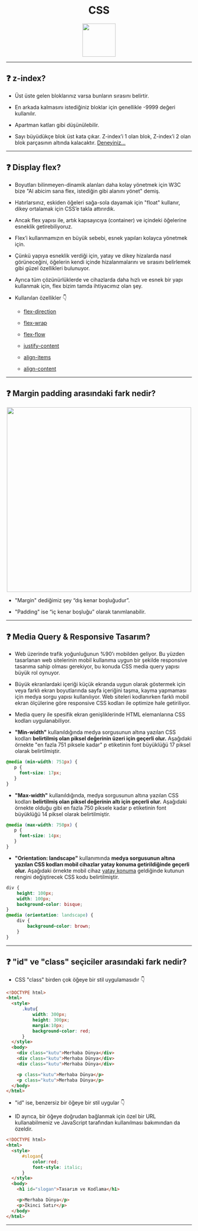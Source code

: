 # <center> CSS </center>

<center><img align="center"
  src="https://upload.wikimedia.org/wikipedia/commons/thumb/d/d5/CSS3_logo_and_wordmark.svg/1200px-CSS3_logo_and_wordmark.svg.png"  width="90px"></center>

<hr>

## ❓ z-index?

- Üst üste gelen bloklarınız varsa bunların sırasını belirtir.

- En arkada kalmasını istediğiniz bloklar için genellikle -9999 değeri kullanılır.

- Apartman katları gibi düşünülebilir.

- Sayı büyüdükçe blok üst kata çıkar. Z-index’i 1 olan blok, Z-index’i 2 olan blok parçasının altında kalacaktır. [Deneyiniz...](https://developer.mozilla.org/en-US/docs/Web/CSS/z-index)

<hr>

## ❓ Display flex?

- Boyutları bilinmeyen-dinamik alanları daha kolay yönetmek için W3C bize "Al abicim sana flex, istediğin gibi alanını yönet" demiş. 

- Hatırlarsınız, eskiden öğeleri sağa-sola dayamak için "float" kullanır, dikey ortalamak için CSS’e takla attırırdık.

- Ancak flex yapısı ile, artık kapsayıcıya (container) ve içindeki öğelerine esneklik getirebiliyoruz.

- Flex’i kullanmamızın en büyük sebebi, esnek yapıları kolayca yönetmek için.

- Çünkü yapıya esneklik verdiği için, yatay ve dikey hizalarda nasıl görüneceğini, öğelerin kendi içinde hizalanmalarını ve sırasını belirlemek gibi güzel özellikleri bulunuyor.

- Ayrıca tüm çözünürlüklerde ve cihazlarda daha hızlı ve esnek bir yapı kullanmak için, flex bizim tamda ihtiyacımız olan şey.

- Kullanılan özellikler 👇

    - [flex-direction](https://developer.mozilla.org/en-US/docs/Web/CSS/flex-direction)

    - [flex-wrap](https://developer.mozilla.org/en-US/docs/Web/CSS/flex-wrap)

    - [flex-flow](https://developer.mozilla.org/en-US/docs/Web/CSS/flex-flow)

    - [justify-content](https://developer.mozilla.org/en-US/docs/Web/CSS/justify-content)

    - [align-items](https://developer.mozilla.org/en-US/docs/Web/CSS/align-items)

    - [align-content](https://developer.mozilla.org/en-US/docs/Web/CSS/align-content)

<hr>

## ❓ Margin padding arasındaki fark nedir?

<center><img align="center"
  src="https://media.geeksforgeeks.org/wp-content/uploads/cssmarginandpadding.png"  width="500px"></center>

- "Margin" dediğimiz şey “dış kenar boşluğudur”.

- "Padding" ise “iç kenar boşluğu” olarak tanımlanabilir.

<hr>

## ❓ Media Query & Responsive Tasarım?

- Web üzerinde trafik yoğunluğunun %90’ı mobilden geliyor. Bu yüzden tasarlanan web sitelerinin mobil kullanıma uygun bir şekilde responsive tasarıma sahip olması gerekiyor, bu konuda CSS media query yapısı büyük rol oynuyor.

- Büyük ekranlardaki içeriği küçük ekranda uygun olarak göstermek için veya farklı ekran boyutlarında sayfa içeriğini taşma, kayma yapmaması için medya sorgu yapısı kullanılıyor. Web siteleri kodlanırken farklı mobil ekran ölçülerine göre responsive CSS kodları ile optimize hale getiriliyor.

- Media query ile spesifik ekran genişliklerinde HTML elemanlarına CSS kodları uygulanabiliyor.

- <b>"Min-width"</b> kullanıldığında medya sorgusunun altına yazılan CSS kodları <b>belirtilmiş olan piksel değerinin üzeri için geçerli olur.</b> Aşağıdaki örnekte "en fazla 751 piksele kadar" p etiketinin font büyüklüğü 17 piksel olarak belirtilmiştir.

```css
@media (min-width: 751px) {
   p {
     font-size: 17px;
   }
}
```

- <b>"Max-width"</b> kullanıldığında, medya sorgusunun altına yazılan CSS kodları <b>belirtilmiş olan piksel değerinin altı için geçerli olur.</b> Aşağıdaki örnekte olduğu gibi en fazla 750 piksele kadar p etiketinin font büyüklüğü 14 piksel olarak belirtilmiştir.

```css
@media (max-width: 750px) { 
   p {
     font-size: 14px;
   }
}
```

- <b>"Orientation: landscape"</b> kullanımında <b>medya sorgusunun altına yazılan CSS kodları mobil cihazlar yatay konuma getirildiğinde geçerli olur.</b> Aşağıdaki örnekte mobil cihaz [yatay konuma](https://juniortoexpert.com/wp-content/webp-express/webp-images/uploads/media-query-orientation-landscape-2-300x147.png.webp) geldiğinde kutunun rengini değiştirecek CSS kodu belirtilmiştir.

```css
div {
    height: 100px;
    width: 100px;
    background-color: bisque;
}
@media (orientation: landscape) {
    div {
        background-color: brown;
    }
}
```

<hr>

## ❓ "id" ve "class" seçiciler arasındaki fark nedir?

- CSS "class" birden çok öğeye bir stil uygulamasıdır 👇

```html
<!DOCTYPE html>
<html>
  <style>
      .kutu{
          width: 300px;
          height: 300px;
          margin:10px;
          background-color: red;
      }
  </style>
  <body>
    <div class="kutu">Merhaba Dünya</div>
    <div class="kutu">Merhaba Dünya</div>
    <div class="kutu">Merhaba Dünya</div>

    <p class="kutu">Merhaba Dünya</p>
    <p class="kutu">Merhaba Dünya</p>
  </body>
</html>
```

- "id" ise, benzersiz bir öğeye bir stil uygular 👇

- ID ayrıca, bir öğeye doğrudan bağlanmak için özel bir URL kullanabilmeniz ve JavaScript tarafından kullanılması bakımından da özeldir.

```html
<!DOCTYPE html>
<html>
  <style>
      #slogan{
          color:red;
          font-style: italic;
      }
  </style>
  <body>
    <h1 id="slogan">Tasarım ve Kodlama</h1>

    <p>Merhaba Dünya</p>
    <p>İkinci Satır</p>
  </body>
</html>
```

<hr>